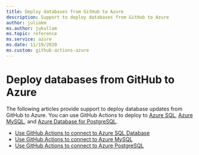 ```yaml
--- 
title: Deploy databases from GitHub to Azure  
description: Support to deploy databases from GitHub to Azure   
author: juliakm 
ms.author: jukullam 
ms.topic: reference
ms.service: azure 
ms.date: 11/19/2020
ms.custom: github-actions-azure
---
```


# Deploy databases from GitHub to Azure

The following articles provide support to deploy database updates from GitHub to Azure. You can use GitHub Actions to deploy to [Azure SQL](/azure/azure-sql/), [Azure MySQL](/azure/mysql/), and [Azure Database for PostgreSQL](/azure/postgresql/).

- [Use GitHub Actions to connect to Azure SQL Database](/azure/azure-sql/database/connect-github-actions-sql-db)
- [Use GitHub Actions to connect to Azure MySQL](/azure/mysql/quickstart-mysql-github-actions)
- [Use GitHub Actions to connect to Azure PostgreSQL](/azure/postgresql/how-to-deploy-github-action)

